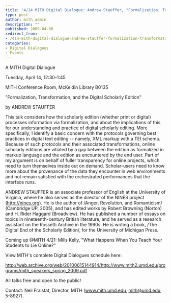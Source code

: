 ```yaml
---
title: '4/14 MITH Digital Dialogue: Andrew Stauffer, "Formalization, Transformation, and the Digital Scholarly Edition"'
type: post
author: mith_admin
description: ""
published: 2009-04-08
redirect_from: 
- /414-mith-digital-dialogue-andrew-stauffer-formalization-transformation-and-the-digital-scholarly-edition/
categories:
- Digital Dialogues
- Events
---
```

A MITH Digital Dialogue

Tuesday, April 14, 12:30-1:45

MITH Conference Room, McKeldin Library B0135

"Formalization, Transformation, and the Digital Scholarly Edition"

by ANDREW STAUFFER

This talk considers how the scholarly edition (whether print or digital) processes information via formalization, and about the implications of this for our understanding and practice of digital scholarly editing. More specifically, I identify a basic concern with the protocols governing best practices in digital text editing -- namely, XML markup with a TEI schema. Because of such protocols and their associated transformations, online scholarly editions are vitiated by a gap between the edition as formalized in markup language and the edition as encountered by the end user. Part of my argument is on behalf of fuller transparency for online projects, which need to turn themselves inside out on demand. Scholar-users need to know more about the provenance of the data they encounter in web environments and not remain satisfied with the orchestrated performances that the interface runs.

ANDREW STAUFFER is an associate professor of English at the University of Virginia, where he also serves as the director of the NINES project (http://nines.org). He is the author of /Anger, Revolution, and Romanticism/ (Cambridge UP, 2005), and has edited works by Robert Browning (Norton) and H. Rider Haggard (Broadview). He has published a number of essays on topics in nineteenth-century British literature, and he served as a research assistant on the Rossetti Archive in the 1990s. He is writing a book, /The Digital End of the Scholarly Edition/, for the University of Michigan Press.

Coming up @MITH 4/21: Mills Kelly, "What Happens When You Teach Your Students to Lie Online?"

View MITH's complete Digital Dialogues schedule here:

http://web.archive.org/web/20100615144914/http://www.mith2.umd.edu/programs/mith_speakers_spring_2009.pdf

All talks free and open to the public!

Contact: Neil Fraistat, Director, MITH (www.mith.umd.edu, mith@umd.edu, 5-8927).
